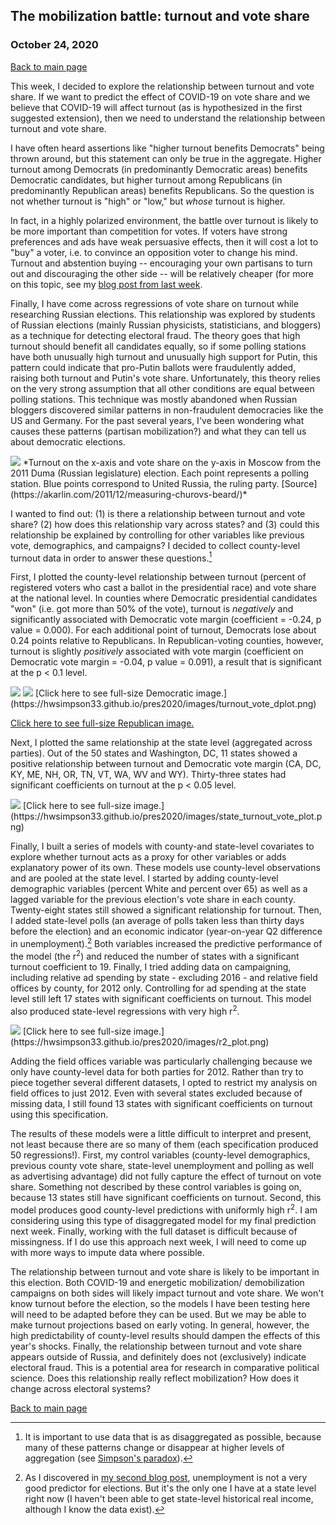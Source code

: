 ## The mobilization battle: turnout and vote share
### October 24, 2020

[Back to main page](https://hwsimpson33.github.io/pres2020/)

This week, I decided to explore the relationship between turnout and vote share. If we want to predict the effect of COVID-19 on vote share and we believe that COVID-19 will affect turnout (as is hypothesized in the first suggested extension), then we need to understand the relationship between turnout and vote share.

I have often heard assertions like "higher turnout benefits Democrats" being thrown around, but this statement can only be true in the aggregate. Higher turnout among Democrats (in predominantly Democratic areas) benefits Democratic candidates, but higher turnout among Republicans (in predominantly Republican areas) benefits Republicans. So the question is not whether turnout is "high" or "low," but _whose_ turnout is higher. 

In fact, in a highly polarized environment, the battle over turnout is likely to be more important than competition for votes. If voters have strong preferences and ads have weak persuasive effects, then it will cost a lot to "buy" a voter, i.e. to convince an opposition voter to change his mind. Turnout and abstention buying -- encouraging your own partisans to turn out and discouraging the other side -- will be relatively cheaper (for more on this topic, see my [blog post from last week](week6.md). 

Finally, I have  come across regressions of vote share on turnout while researching Russian elections. This relationship was explored by students of Russian elections (mainly Russian physicists, statisticians, and bloggers) as a technique for detecting electoral fraud. The theory goes that high turnout should benefit all candidates equally, so if some polling stations have both unusually high turnout and unusually high support for Putin, this pattern could indicate that pro-Putin ballots were fraudulently added, raising both turnout and Putin's vote share. Unfortunately, this theory relies on the very strong assumption that all other conditions are equal between polling stations. This technique was mostly abandoned when Russian bloggers discovered similar patterns in non-fraudulent democracies like the US and Germany. For the past several years, I've been wondering what causes these patterns (partisan mobilization?) and what they can tell us about democratic elections.

<img src = "../images/Shpilkin.png">
*Turnout on the x-axis and vote share on the y-axis in Moscow from the 2011 Duma (Russian legislature) election. Each point represents a polling station. Blue points correspond to United Russia, the ruling party. [Source](https://akarlin.com/2011/12/measuring-churovs-beard/)*

I wanted to find out: (1) is there a relationship between turnout and vote share? (2) how does this relationship vary across states? and (3) could this relationship be explained by controlling for other variables like previous vote, demographics, and campaigns? I decided to collect county-level turnout data in order to answer these questions.[^1]

First, I plotted the county-level relationship between turnout (percent of registered voters who cast a ballot in the presidential race) and vote share at the national level. In counties where Democratic presidential candidates "won" (i.e. got more than 50% of the vote), turnout is _negatively_ and significantly associated with Democratic vote margin (coefficient = -0.24, p value = 0.000). For each additional point of turnout, Democrats lose about 0.24 points relative to Republicans. In Republican-voting counties, however, turnout is slightly _positively_ associated with vote margin (coefficient on Democratic vote margin = -0.04, p value = 0.091), a result that is significant at the p < 0.1 level.

<img src = "../images/turnout_vote_dplot.png">
<img src = "../images/turnout_vote_rplot.png">
[Click here to see full-size Democratic image.](https://hwsimpson33.github.io/pres2020/images/turnout_vote_dplot.png)

[Click here to see full-size Republican image.](https://hwsimpson33.github.io/pres2020/images/turnout_vote_rplot.png)

Next, I plotted the same relationship at the state level (aggregated across parties). Out of the 50 states and Washington, DC, 11 states showed a positive relationship between turnout and Democratic vote margin (CA, DC, KY, ME, NH, OR, TN, VT, WA, WV and WY). Thirty-three states had significant coefficients on turnout at the p < 0.05 level.

<img src = "../images/state_turnout_vote_plot.png">
[Click here to see full-size image.](https://hwsimpson33.github.io/pres2020/images/state_turnout_vote_plot.png)

Finally, I built a series of models with county-and state-level covariates to explore whether turnout acts as a proxy for other variables or adds explanatory power of its own. These models use county-level observations and are pooled at the state level. I started by adding county-level demographic variables (percent White and percent over 65) as well as a lagged variable for the previous election's vote share in each county. Twenty-eight states still showed a significant relationship for turnout. Then, I added state-level polls (an average of polls taken less than thirty days before the election) and an economic indicator (year-on-year Q2 difference in unemployment).[^2] Both variables increased the predictive performance of the model (the r<sup>2</sup>) and reduced the number of states with a significant turnout coefficient to 19. Finally, I tried adding data on campaigning, including relative ad spending by state - excluding 2016 - and relative field offices by county, for 2012 only. Controlling for ad spending at the state level still left 17 states with significant coefficients on turnout. This model also produced state-level regressions with very high r<sup>2</sup>. 


<img src = "../images/r2_plot.png">
[Click here to see full-size image.](https://hwsimpson33.github.io/pres2020/images/r2_plot.png)


Adding the field offices variable was particularly challenging because we only have county-level data for both parties for 2012. Rather than try to piece together several different datasets, I opted to restrict my analysis on field offices to just 2012. Even with several states excluded because of missing data, I still found 13 states with significant coefficients on turnout using this specification. 


The results of these models were a little difficult to interpret and present, not least because there are so many of them (each specification produced 50 regressions!). First, my control variables (county-level demographics, previous county vote share, state-level unemployment and polling as well as advertising advantage) did not fully capture the effect of turnout on vote share. Something not described by these control variables is going on, because 13 states still have significant coefficients on turnout. Second, this model produces good county-level predictions with uniformly high r<sup>2</sup>. I am considering using this type of disaggregated model for my final prediction next week. Finally, working with the full dataset is difficult because of missingness. If I do use this approach next week, I will need to come up with more ways to impute data where possible.

The relationship between turnout and vote share is likely to be important in this election. Both COVID-19 and energetic mobilization/ demobilization campaigns on both sides will likely impact turnout and vote share. We won't know turnout before the election, so the models I have been testing here will need to be adapted before they can be used. But we may be able to make turnout projections based on early voting. In general, however, the high predictability of county-level results should dampen the effects of this year's shocks. Finally, the relationship between turnout and vote share appears outside of Russia, and definitely  does not (exclusively) indicate electoral fraud. This is a potential area for research in comparative political science. Does this relationship really reflect mobilization? How does it change across electoral systems?

[Back to main page](https://hwsimpson33.github.io/pres2020/)

[^1]: It is important to use data that is as disaggregated as possible, because many of these patterns change or disappear at higher levels of aggregation (see [Simpson's paradox](https://en.wikipedia.org/wiki/Simpson%27s_paradox)).
[^2]: As I discovered in [my second blog post](week2.md), unemployment is not a very good predictor for elections. But it's the only one I have at a state level right now (I haven't been able to get state-level historical real income, although I know the data exist).